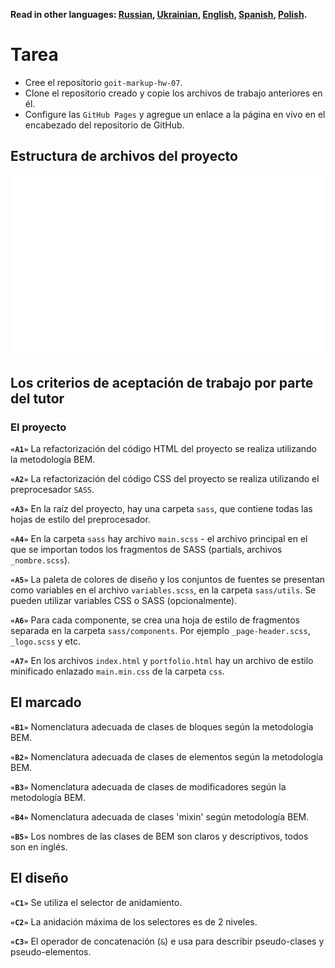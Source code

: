 **Read in other languages: [Russian](README.md), [Ukrainian](README.ua.md),
[English](README.en.md), [Spanish](README.es.md), [Polish](README.pl.md).**

# Tarea

- Cree el repositorio `goit-markup-hw-07`.
- Clone el repositorio creado y copie los archivos de trabajo anteriores en él.
- Configure las `GitHub Pages` y agregue un enlace a la página en vivo en el
  encabezado del repositorio de GitHub.

## Estructura de archivos del proyecto

![Estructura de archivos del proyecto](./preview.svg)

## Los criterios de aceptación de trabajo por parte del tutor

### El proyecto

**`«A1»`** La refactorización del código HTML del proyecto se realiza utilizando
la metodología BEM.

**`«A2»`** La refactorización del código CSS del proyecto se realiza utilizando
el preprocesador `SASS`.

**`«A3»`** En la raíz del proyecto, hay una carpeta `sass`, que contiene todas
las hojas de estilo del preprocesador.

**`«A4»`** En la carpeta `sass` hay archivo `main.scss` - el archivo principal
en el que se importan todos los fragmentos de SASS (partials, archivos
`_nombre.scss`).

**`«A5»`** La paleta de colores de diseño y los conjuntos de fuentes se
presentan como variables en el archivo `variables.scss`, en la carpeta
`sass/utils`. Se pueden utilizar variables CSS o SASS (opcionalmente).

**`«A6»`** Para cada componente, se crea una hoja de estilo de fragmentos
separada en la carpeta `sass/components`. Por ejemplo `_page-header.scss`,
`_logo.scss` y etc.

**`«A7»`** En los archivos `index.html` y `portfolio.html` hay un archivo de
estilo minificado enlazado `main.min.css` de la carpeta `css`.

## El marcado

**`«B1»`** Nomenclatura adecuada de clases de bloques según la metodología BEM.

**`«B2»`** Nomenclatura adecuada de clases de elementos según la metodología
BEM.

**`«B3»`** Nomenclatura adecuada de clases de modificadores según la metodología
BEM.

**`«B4»`** Nomenclatura adecuada de clases 'mixin' según metodología BEM.

**`«B5»`** Los nombres de las clases de BEM son claros y descriptivos, todos son
en inglés.

## El diseño

**`«C1»`** Se utiliza el selector de anidamiento.

**`«C2»`** La anidación máxima de los selectores es de 2 niveles.

**`«C3»`** El operador de concatenación (`&`) e usa para describir pseudo-clases
y pseudo-elementos.
